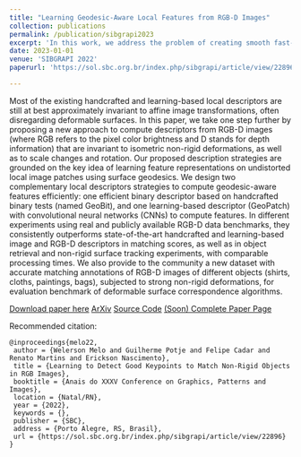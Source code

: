 ```yaml
---
title: "Learning Geodesic-Aware Local Features from RGB-D Images"
collection: publications
permalink: /publication/sibgrapi2023
excerpt: 'In this work, we address the problem of creating smooth fast-forward videos without losing the relevant content'
date: 2023-01-01
venue: 'SIBGRAPI 2022'
paperurl: 'https://sol.sbc.org.br/index.php/sibgrapi/article/view/22896'

---
```

Most of the existing handcrafted and learning-based local descriptors are still at best approximately invariant to affine image transformations, often disregarding deformable surfaces. In this paper, we take one step further by proposing a new approach to compute descriptors from RGB-D images (where RGB refers to the pixel color brightness and D stands for depth information) that are invariant to isometric non-rigid deformations, as well as to scale changes and rotation. Our proposed description strategies are grounded on the key idea of learning feature representations on undistorted local image patches using surface geodesics. We design two complementary local descriptors strategies to compute geodesic-aware features efficiently: one efficient binary descriptor based on handcrafted binary tests (named GeoBit), and one learning-based descriptor (GeoPatch) with convolutional neural networks (CNNs) to compute features. In different experiments using real and publicly available RGB-D data benchmarks, they consistently outperforms state-of-the-art handcrafted and learning-based image and RGB-D descriptors in matching scores, as well as in object retrieval and non-rigid surface tracking experiments, with comparable processing times. We also provide to the community a new dataset with accurate matching annotations of RGB-D images of different objects (shirts, cloths, paintings, bags), subjected to strong non-rigid deformations, for evaluation benchmark of deformable surface correspondence algorithms.

[Download paper here](http://sibgrapi.sid.inpe.br/col/sid.inpe.br/sibgrapi/2022/09.20.19.24/doc/melo-44.pdf)
[ArXiv](https://arxiv.org/abs/2212.09589)
[Source Code](https://github.com/verlab/LearningToDetect_SIBGRAPI_2022)
[(Soon) Complete Paper Page](verlab.dcc.ufmg.br/descriptors/)

Recommended citation:
```
@inproceedings{melo22,
 author = {Welerson Melo and Guilherme Potje and Felipe Cadar and Renato Martins and Erickson Nascimento},
 title = {Learning to Detect Good Keypoints to Match Non-Rigid Objects in RGB Images},
 booktitle = {Anais do XXXV Conference on Graphics, Patterns and Images},
 location = {Natal/RN},
 year = {2022},
 keywords = {},
 publisher = {SBC},
 address = {Porto Alegre, RS, Brasil},
 url = {https://sol.sbc.org.br/index.php/sibgrapi/article/view/22896}
}
```